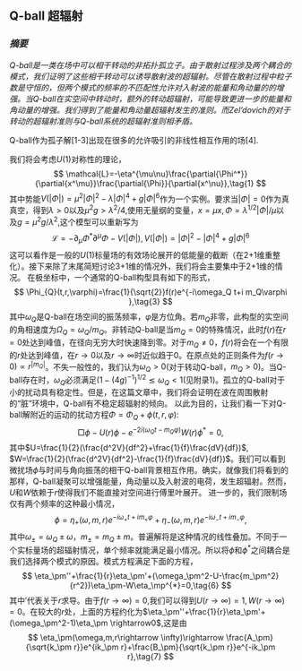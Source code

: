 ## Q-ball 超辐射
### *摘要*
*Q-ball是一类在场中可以相干转动的非拓扑孤立子。由于散射过程涉及两个耦合的模式，我们证明了这些相干转动可以诱导散射波的超辐射。尽管在散射过程中粒子数是守恒的，但两个模式的频率的不匹配性允许对入射波的能量和角动量的的增强。当Q-ball在实空间中转动时，额外的转动超辐射，可能导致更进一步的能量和角动量的增强。我们得到了能量和角动量超辐射发生的准则。而Zel’dovich的对于转动的超辐射准则与Q-ball系统的超辐射准则相矛盾。*

Q-ball作为孤子解[1-3]出现在很多的允许吸引的非线性相互作用的场[4].

我们将会考虑$U(1)$对称性的理论，
$$
\mathcal{L}=-\eta^{\mu\nu}\frac{\partial{\Phi^*}}{\partial{x^\mu}}\frac{\partial{\Phi}}{\partial{x^\nu}},\tag{1}
$$
其中势能$V(|\Phi|)=\mu^2|\Phi|^2-\lambda|\Phi|^4+g|\Phi|^6$作为一个实例。要求当$|\Phi|=0$作为真真空，得到$\lambda>0$以及$\mu^2g>\lambda^2/4$,使用无量纲的变量，$x=\mu x,\Phi=\lambda^{1/2}|\Phi|/\mu$以及$g=\mu^2g/\lambda^2$,这个模型可以重新写为
$$
\mathcal{L}=-\partial_\mu\Phi^*\partial^\mu\Phi-V(|\Phi|),V(|\Phi|)=|\Phi|^2-|\Phi|^4+g|\Phi|^6\tag{2}
$$
这可以看作是一般的$U(1)$标量场的有效场论展开的低能量的截断（在2+1维重整化）。接下来除了末尾简短讨论3+1维的情况外，我们将会主要集中于2+1维的情况。
在极坐标中，一个通常的Q-ball构型具有如下的形式，
$$
\Phi_{Q}(t,r,\varphi)=\frac{1}{\sqrt{2}}f(r)e^{-i\omega_Q t+i m_Q\varphi },\tag{3}
$$
其中$\omega_Q$是Q-ball在场空间的振荡频率，$\varphi$是方位角。若$m_Q$非零，此构型的实空间的角相速度为$\Omega_Q=\omega_Q/m_Q$。非转动Q-ball是当$m_Q=0$的特殊情况，此时$f(r)$在$r=0$处达到峰值，在径向无穷大时快速降到零。对于$m_Q \neq 0$，$f(r)$将会在一个有限的$r$处达到峰值，在$r\rightarrow 0$以及$r \rightarrow \infty$时近似趋于$0$。在原点处的正则条件为$f(r\rightarrow 0)\propto r^{|m_Q|}$。不失一般性的，我们认为$\omega_Q>0$(对于转动Q-ball，$m_Q>0$)。当Q-ball存在时，$\omega_Q$必须满足$(1-(4g)^{-1})^{1/2}\lesssim \omega_Q<1$(见附录1)。孤立的Q-ball对于小的扰动具有稳定性。但是，在这篇文章中，我们将会证明在波在周围散射的“脏”环境中，Q-ball有不稳定超辐射的倾向。
以此为目的，让我们看一下对Q-ball解附近的运动的扰动方程$\Phi=\Phi_Q+\phi(t,r,\varphi)$:
$$
\Box\phi-U(r)\phi-e^{-2i(\omega_Q t-m_Q\varphi)}W(r)\phi^*=0,\tag{4}
$$
其中$U=\frac{1}{2}(\frac{d^2V}{df^2}+\frac{1}{f}\frac{dV}{df})$, $W=\frac{1}{2}(\frac{d^2V}{df^2}-\frac{1}{f}\frac{dV}{df})$。我们可以看到微扰场$\phi$与时间与角向振荡的相干Q-ball背景相互作用。确实，就像我们将看到的那样，Q-ball凝聚可以增强能量，角动量以及入射波的电荷，发生超辐射。然而，$U$和$W$依赖于$r$使得我们不能直接对空间进行傅里叶展开。
进一步的，我们限制场仅有两个频率的这种最小情况，
$$
\phi=\eta_+(\omega,m,r)e^{-i\omega_+ t+im_+\varphi}+\eta_-(\omega,m,r)e^{-i\omega_- t+im_-\varphi},\tag{5}
$$
其中$\omega_\pm=\omega_Q\pm\omega$，$m_\pm=m_Q\pm m$。普遍解将是这种情况的线性叠加。不同于一个实标量场的超辐射情况，单个频率就能满足最小情况。所以将$\phi$和$\phi^*$之间耦合是我们选择两个模式的原因。模式方程满足下面的方程，
$$
\eta_\pm''+\frac{1}{r}\eta_\pm'+(\omega_\pm^2-U-\frac{m_\pm^2}{r^2})\eta_\pm-W\eta_\mp^{*}=0,\tag{6}
$$
其中$'$代表关于$r$求导。由于$f(r\rightarrow \infty)=0$,我们可以得到$U(r\rightarrow \infty)=1,W(r\rightarrow \infty)=0$。在较大的$r$处，上面的方程约化为$\eta_\pm''+\frac{1}{r}\eta_\pm'+(\omega_\pm^2-1)\eta_\pm \rightarrow0$,这是由
$$
\eta_\pm(\omega,m,r\rightarrow \infty)\rightarrow \frac{A_\pm}{\sqrt{k_\pm r}}e^{ik_\pm r}+\frac{B_\pm}{\sqrt{k_\pm r}}e^{-ik_\pm r},\tag{7}
$$


<!--stackedit_data:
eyJoaXN0b3J5IjpbLTExNzk5ODAxODQsMTQyOTczNjc5NywxNj
cwMTQ5ODA5LDE2OTY2MjIyMDAsLTQxNjA4MzM2NiwyMTA1Mzgy
MDQ3XX0=
-->